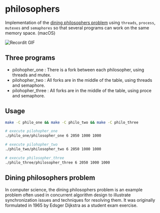 # philosophers

Implementation of the [dining philosophers problem](https://en.wikipedia.org/wiki/Dining_philosophers_problem) using `threads`, `process`, `mutexes` and `semaphores` so that several programs can work on the same memory space. (macOS)

![Recordit GIF](https://i.ibb.co/zG6cfZz/philo.gif)

## Three programs

- pilohopher_one : There is a fork between each philosopher, using threads and mutex.
- pilohopher_two : All forks are in the middle of the table, using threads and semaphore.
- pilohopher_three : All forks are in the middle of the table, using proce and semaphore.

## Usage

```bash
make -C philo_one && make -C philo_two && make -C philo_three

# execute pilohopher_one
./philo_one/philosopher_one 6 2050 1000 1000

# execute pilohopher_two
./philo_two/philosopher_two 6 2050 1000 1000

# execute philosopher_three
./philo_three/philosopher_three 6 2050 1000 1000
```

## Dining philosophers problem

In computer science, the dining philosophers problem is an example problem often used in concurrent algorithm design to illustrate synchronization issues and techniques for resolving them. It was originally formulated in 1965 by Edsger Dijkstra as a student exam exercise.